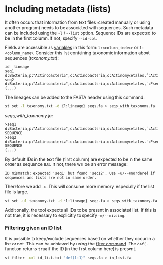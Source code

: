 # Including metadata (lists)

It often occurs that information from text files (created manually or
using another program) needs to be associated with sequences.
Such metadata can be included using the `-l` / `--list`
option. Sequence IDs are expected to be in the first column. If not,
specify `--id-col`.

Fields are accessible as [variables](variables) in this form: `l:<column_index>`
or `l:<column_name>`. Consider this list containing taxonomic information about
sequences (_taxonomy.txt_):

```
id  lineage
seq1  d:Bacteria,p:"Actinobacteria",c:Actinobacteria,o:Actinomycetales,f:Actinomycetaceae,g:Actinomyces;
seq2  d:Bacteria,p:"Actinobacteria",c:Actinobacteria,o:Actinomycetales,f:Pseudonocardiaceae,g:Amycolatopsis;
(...)
```

The lineages can be added to the FASTA header using this command:

```bash
st set -l taxonomy.txt -d {l:lineage} seqs.fa > seqs_with_taxonomy.fa
```
*seqs_with_taxonomy.fa:*
```
>seq1 d:Bacteria,p:"Actinobacteria",c:Actinobacteria,o:Actinomycetales,f:Actinomycetaceae,g:Actinomyces;
SEQUENCE
>seq2 d:Bacteria,p:"Actinobacteria",c:Actinobacteria,o:Actinomycetales,f:Pseudonocardiaceae,g:Amycolatopsis;
SEQUENCE
(...)
```

By default IDs in the text file (first column) are expected to be in the same order
as sequence IDs. If not, there will be an error message:

```
ID mismatch: expected 'seq1' but found 'seq12'. Use -u/--unordered if sequences and lists are not in same order.
```
Therefore we add `-u`. This will consume more memory, especially if the list file
is large.

```bash
st set -ul taxonomy.txt -d {l:lineage} seqs.fa > seqs_with_taxonomy.fa
```

Additionally, the tool expects all IDs to be present in associated list.
If this is not true, it is necessary to explicitly to specify `-m/--missing`.

### Filtering given an ID list

It is possible to keep/exclude sequences based on whether they occur in a
list or not. This can be achieved by using the [filter command](filter#undefined-values).
The `def()` function returns `true` if the ID (in the first column here)
is present.

```bash
st filter -uml id_list.txt "def(l:1)" seqs.fa > in_list.fa
```
